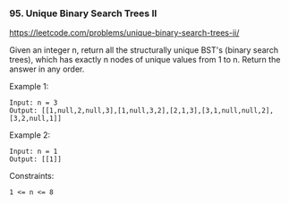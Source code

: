 ### 95. Unique Binary Search Trees II

https://leetcode.com/problems/unique-binary-search-trees-ii/

Given an integer n, return all the structurally unique BST's (binary search trees), which has exactly n nodes of unique values from 1 to n. Return the answer in any order.



Example 1:


    Input: n = 3
    Output: [[1,null,2,null,3],[1,null,3,2],[2,1,3],[3,1,null,null,2],[3,2,null,1]]
Example 2:

    Input: n = 1
    Output: [[1]]


Constraints:

    1 <= n <= 8